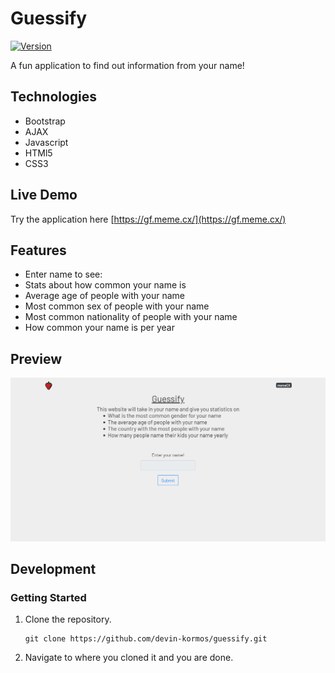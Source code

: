 # Guessify

[![Version](https://img.shields.io/badge/Version-v1.3.7-blue)]()

A fun application to find out information from your name!

## Technologies

- Bootstrap
- AJAX
- Javascript
- HTMl5
- CSS3

## Live Demo

Try the application here [https://gf.meme.cx/](https://gf.meme.cx/)

## Features

- Enter name to see:
- Stats about how common your name is
- Average age of people with your name
- Most common sex of people with your name
- Most common nationality of people with your name
- How common your name is per year

## Preview

[![ImageOfThing](req/demop.png)]()

## Development

### Getting Started

1. Clone the repository.

    ```shell
    git clone https://github.com/devin-kormos/guessify.git
    ```

1. Navigate to where you cloned it and you are done.
